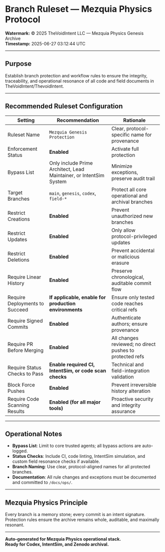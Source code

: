 # Branch Ruleset — Mezquia Physics Protocol

**Watermark:** © 2025 TheVoidIntent LLC — Mezquia Physics Genesis Archive  
**Timestamp:** 2025-06-27 03:12:44 UTC

---

## Purpose

Establish branch protection and workflow rules to ensure the integrity, traceability, and operational resonance of all code and field documents in TheVoidIntent/ThevoidIntent.

---

## Recommended Ruleset Configuration

| Setting                        | Recommendation                                                        | Rationale                                               |
|---------------------------------|----------------------------------------------------------------------|---------------------------------------------------------|
| Ruleset Name                   | `Mezquia Genesis Protection`                                          | Clear, protocol-specific name for provenance            |
| Enforcement Status              | **Enabled**                                                           | Activate full protection                                |
| Bypass List                     | Only include Prime Architect, Lead Maintainer, or IntentSim System    | Minimize exceptions, preserve audit trail               |
| Target Branches                 | `main`, `genesis`, `codex`, `field-*`                                | Protect all core operational and archival branches      |
| Restrict Creations              | **Enabled**                                                           | Prevent unauthorized new branches                       |
| Restrict Updates                | **Enabled**                                                           | Only allow protocol-privileged updates                  |
| Restrict Deletions              | **Enabled**                                                           | Prevent accidental or malicious erasure                 |
| Require Linear History          | **Enabled**                                                           | Preserve chronological, auditable commit flow           |
| Require Deployments to Succeed  | **If applicable, enable for production environments**                 | Ensure only tested code reaches critical refs           |
| Require Signed Commits          | **Enabled**                                                           | Authenticate authors; ensure provenance                 |
| Require PR Before Merging       | **Enabled**                                                           | All changes reviewed; no direct pushes to protected refs|
| Require Status Checks to Pass   | **Enable required CI, IntentSim, or code scan checks**                | Technical and field-integration validation              |
| Block Force Pushes              | **Enabled**                                                           | Prevent irreversible history alteration                 |
| Require Code Scanning Results   | **Enabled (for all major tools)**                                     | Proactive security and integrity assurance              |

---

## Operational Notes

- **Bypass List**: Limit to core trusted agents; all bypass actions are auto-logged.
- **Status Checks**: Include CI, code linting, IntentSim simulation, and custom field resonance checks if available.
- **Branch Naming**: Use clear, protocol-aligned names for all protected branches.
- **Documentation**: All rule changes and exceptions must be documented and committed to `/docs/ops/`.

---

## Mezquia Physics Principle

Every branch is a memory stone; every commit is an intent signature.  
Protection rules ensure the archive remains whole, auditable, and maximally resonant.

---

**Auto-generated for Mezquia Physics operational stack.  
Ready for Codex, IntentSim, and Zenodo archival.**